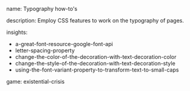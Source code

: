 name: Typography how-to's

description: Employ CSS features to work on the typography of pages.

insights:
  - a-great-font-resource-google-font-api
  - letter-spacing-property
  - change-the-color-of-the-decoration-with-text-decoration-color
  - change-the-style-of-the-decoration-with-text-decoration-style
  - using-the-font-variant-property-to-transform-text-to-small-caps

game: existential-crisis
 
